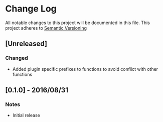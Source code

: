 # Change Log
All notable changes to this project will be documented in this file.
This project adheres to [Semantic Versioning](http://semver.org/)


## [Unreleased]
### Changed
- Added plugin specific prefixes to functions to avoid conflict with other functions

## [0.1.0] - 2016/08/31
### Notes
- Initial release







